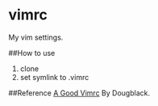 # vimrc
My vim settings.

##How to use

1. clone
2. set symlink to .vimrc

##Reference
[A Good Vimrc](http://dougblack.io/words/a-good-vimrc.html) By Dougblack.

